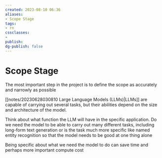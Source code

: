 ```yaml
---
created: 2023-08-10 06:36
aliases: 
- Scope Stage
tags:
- rn
cssclasses:
- 
publish:
dg-publish: false
---
```


<!-- 
tags: 
-->

<!--internal
parent:: [[202308061649 Generative AI project Lifecycle]]
child:: [[]]
related:: [[]]
-->

<!--external
- [ ] []()
-->

# Scope Stage

The most important step in the project is to define the scope as accurately and narrowly as possible

[[notes/20230628030810 Large Language Models (LLMs)|LLMs]] are capable of carrying out several tasks, but their abilities depend on the size and architecture of the model. 

Think about what function the LLM will have in the specific application. Do we need the model to be able to carry out many different tasks, including long-form text generation or is the task much more specific like named entity recognition so that the model needs to be good at one thing alone

Being specific about what we need the model to do can save time and perhaps more important compute cost

